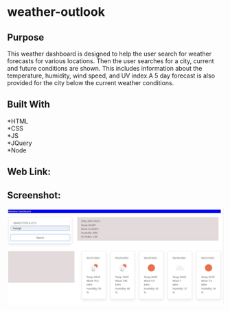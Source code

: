 # weather-outlook

## Purpose
This weather dashboard is designed to help the user search for weather forecasts for various locations. Then the user searches for a city, current and future conditions are shown. This includes information about the temperature, humidity, wind speed, and UV index.A 5 day forecast is also provided for the city below the current weather conditions. 

## Built With
*HTML</br>
*CSS</br>
*JS</br>
*JQuery</br>
*Node</br>

## Web Link:

## Screenshot:
![weather-outlook-Screenshot](./assets/images/screenshot.JPG)